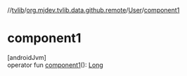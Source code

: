 //[tvlib](../../../index.md)/[org.mjdev.tvlib.data.github.remote](../index.md)/[User](index.md)/[component1](component1.md)

# component1

[androidJvm]\
operator fun [component1](component1.md)(): [Long](https://kotlinlang.org/api/latest/jvm/stdlib/kotlin/-long/index.html)

